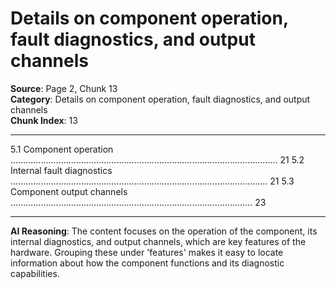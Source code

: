 # Details on component operation, fault diagnostics, and output channels

**Source**: Page 2, Chunk 13  
**Category**: Details on component operation, fault diagnostics, and output channels  
**Chunk Index**: 13

---

5.1 Component operation .......................................................................................................... 21
5.2 Internal fault diagnostics ...................................................................................................... 21
5.3 Component output channels ................................................................................................ 23

---

**AI Reasoning**: The content focuses on the operation of the component, its internal diagnostics, and output channels, which are key features of the hardware. Grouping these under 'features' makes it easy to locate information about how the component functions and its diagnostic capabilities.
